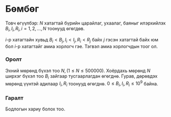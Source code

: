 Бөмбөг
======

Товч ѳгүүлбэр: $N$ хатагтай бүрийн царайлаг, ухаалаг, баяныг илэрхийлэх $B_i,
I_i, R_i, i = 1, 2, ..., N$ тоонууд ѳгѳгдѳв.

$i$-р хатагтайн хувьд $B_i < B_j, I_i < I_j, R_i < R_j$ байх $j$  гэсэн хатагтай
байх юм бол $i$-р хатагтайг амиа хорлогч гэе. Тэгвэл амиа хорлогчдын тоог ол.


### Оролт
Эхний мѳрѳнд бүхэл тоо $N, (1 ≤ N ≤ 500000)$. Хоёрдахь мѳрѳнд $N$ ширхэг бүхэл
тоо $B_i$  зайгаар тусгаарлагдан ѳгѳгднѳ. Гурав, дѳрѳвдэх мѳрѳнд үүнтэй адилаар
$I_i, R_i$ тоонууд ѳгѳгднѳ. $0 ≤ B_i, I_i, R_i ≤ 10^9$ байна.


### Гаралт
Бодлогын хариу болох тоо.
